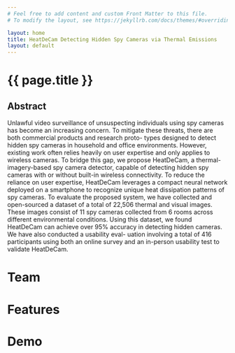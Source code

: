 ```yaml
---
# Feel free to add content and custom Front Matter to this file.
# To modify the layout, see https://jekyllrb.com/docs/themes/#overriding-theme-defaults

layout: home
title: HeatDeCam Detecting Hidden Spy Cameras via Thermal Emissions
layout: default
---
```


# {{ page.title }}
## Abstract
Unlawful video surveillance of unsuspecting individuals using
spy cameras has become an increasing concern. To mitigate these
threats, there are both commercial products and research proto-
types designed to detect hidden spy cameras in household and
office environments. However, existing work often relies heavily
on user expertise and only applies to wireless cameras. To bridge
this gap, we propose HeatDeCam, a thermal-imagery-based spy
camera detector, capable of detecting hidden spy cameras with or
without built-in wireless connectivity. To reduce the reliance on
user expertise, HeatDeCam leverages a compact neural network
deployed on a smartphone to recognize unique heat dissipation
patterns of spy cameras. To evaluate the proposed system, we have
collected and open-sourced a dataset of a total of 22,506 thermal
and visual images. These images consist of 11 spy cameras collected
from 6 rooms across different environmental conditions. Using this
dataset, we found HeatDeCam can achieve over 95% accuracy in
detecting hidden cameras. We have also conducted a usability eval-
uation involving a total of 416 participants using both an online
survey and an in-person usability test to validate HeatDeCam.

# Team

# Features

# Demo
